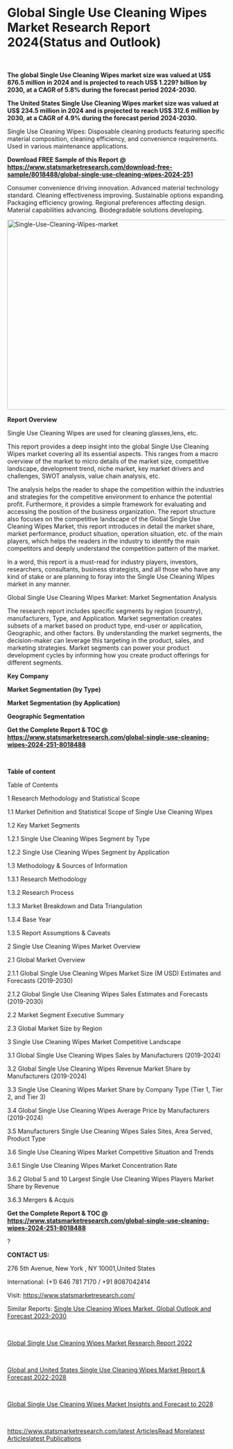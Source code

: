 <h1>Global Single Use Cleaning Wipes Market Research Report 2024(Status and Outlook)</h1><br/><p><strong>The global Single Use Cleaning Wipes market size was valued at US$ 876.5 million in 2024 and is projected to reach US$ 1.229? billion by 2030, at a <strong>CAGR</strong> of 5.8% during the forecast period 2024-2030.</strong></p>
 
 
 
 <p><strong>The United States Single Use Cleaning Wipes market size was valued at US$ 234.5 million in 2024 and is projected to reach US$ 312.6 million by 2030, at a <strong>CAGR</strong> of 4.9% during the forecast period 2024-2030.</strong></p>
 
 
 
 <p>Single Use Cleaning Wipes: Disposable cleaning products featuring specific material composition, cleaning efficiency, and convenience requirements. Used in various maintenance applications.</p>
 
 
 
 <p><strong>Download FREE Sample of this Report @ <a href="https://www.statsmarketresearch.com/download-free-sample/8018488/global-single-use-cleaning-wipes-2024-251">https://www.statsmarketresearch.com/download-free-sample/8018488/global-single-use-cleaning-wipes-2024-251</a></strong></p>
 
 
 
 <p>Consumer convenience driving innovation. Advanced material technology standard. Cleaning effectiveness improving. Sustainable options expanding. Packaging efficiency growing. Regional preferences affecting design. Material capabilities advancing. Biodegradable solutions developing.</p>
 
 
 
 <p><img alt="Single-Use-Cleaning-Wipes-market" src="https://www.grandresearchstore.com/assets/report-images/Single_Use_Cleaning_Wipes_market.png" style="width: 730px; height: 438px;" /></p>
 
 
 
 <p><strong>Report Overview</strong></p>
 
 
 
 <p>Single Use Cleaning Wipes are used for cleaning glasses,lens, etc.</p>
 
 
 
 <p>This report provides a deep insight into the global Single Use Cleaning Wipes market covering all its essential aspects. This ranges from a macro overview of the market to micro details of the market size, competitive landscape, development trend, niche market, key market drivers and challenges, SWOT analysis, value chain analysis, etc.</p>
 
 
 
 <p>The analysis helps the reader to shape the competition within the industries and strategies for the competitive environment to enhance the potential profit. Furthermore, it provides a simple framework for evaluating and accessing the position of the business organization. The report structure also focuses on the competitive landscape of the Global Single Use Cleaning Wipes Market, this report introduces in detail the market share, market performance, product situation, operation situation, etc. of the main players, which helps the readers in the industry to identify the main competitors and deeply understand the competition pattern of the market.</p>
 
 
 
 <p>In a word, this report is a must-read for industry players, investors, researchers, consultants, business strategists, and all those who have any kind of stake or are planning to foray into the Single Use Cleaning Wipes market in any manner.</p>
 
 
 
 <p>Global Single Use Cleaning Wipes Market: Market Segmentation Analysis</p>
 
 
 
 <p>The research report includes specific segments by region (country), manufacturers, Type, and Application. Market segmentation creates subsets of a market based on product type, end-user or application, Geographic, and other factors. By understanding the market segments, the decision-maker can leverage this targeting in the product, sales, and marketing strategies. Market segments can power your product development cycles by informing how you create product offerings for different segments.</p>
 
 
 
 <p><strong>Key Company</strong></p>
 
 
 
 <p><strong>Market Segmentation (by Type)</strong></p>
 
 
 
 <p><strong>Market Segmentation (<strong>by Application</strong>)</strong></p>
 
 
 
 <p><strong>Geographic Segmentation</strong></p>
 
 
 
 <div><b>Get the Complete Report & TOC @ <a href="https://www.statsmarketresearch.com/global-single-use-cleaning-wipes-2024-251-8018488">https://www.statsmarketresearch.com/global-single-use-cleaning-wipes-2024-251-8018488</a></b></div>
 
 
 
 <p><br />
 
 <b>Table of content</b></p>
 
 
 
 <p>Table of Contents<br />
 
 1 Research Methodology and Statistical Scope<br />
 
 1.1 Market Definition and Statistical Scope of Single Use Cleaning Wipes<br />
 
 1.2 Key Market Segments<br />
 
 1.2.1 Single Use Cleaning Wipes Segment by Type<br />
 
 1.2.2 Single Use Cleaning Wipes Segment by Application<br />
 
 1.3 Methodology & Sources of Information<br />
 
 1.3.1 Research Methodology<br />
 
 1.3.2 Research Process<br />
 
 1.3.3 Market Breakdown and Data Triangulation<br />
 
 1.3.4 Base Year<br />
 
 1.3.5 Report Assumptions & Caveats<br />
 
 2 Single Use Cleaning Wipes Market Overview<br />
 
 2.1 Global Market Overview<br />
 
 2.1.1 Global Single Use Cleaning Wipes Market Size (M USD) Estimates and Forecasts (2019-2030)<br />
 
 2.1.2 Global Single Use Cleaning Wipes Sales Estimates and Forecasts (2019-2030)<br />
 
 2.2 Market Segment Executive Summary<br />
 
 2.3 Global Market Size by Region<br />
 
 3 Single Use Cleaning Wipes Market Competitive Landscape<br />
 
 3.1 Global Single Use Cleaning Wipes Sales by Manufacturers (2019-2024)<br />
 
 3.2 Global Single Use Cleaning Wipes Revenue Market Share by Manufacturers (2019-2024)<br />
 
 3.3 Single Use Cleaning Wipes Market Share by Company Type (Tier 1, Tier 2, and Tier 3)<br />
 
 3.4 Global Single Use Cleaning Wipes Average Price by Manufacturers (2019-2024)<br />
 
 3.5 Manufacturers Single Use Cleaning Wipes Sales Sites, Area Served, Product Type<br />
 
 3.6 Single Use Cleaning Wipes Market Competitive Situation and Trends<br />
 
 3.6.1 Single Use Cleaning Wipes Market Concentration Rate<br />
 
 3.6.2 Global 5 and 10 Largest Single Use Cleaning Wipes Players Market Share by Revenue<br />
 
 3.6.3 Mergers & Acquis</p>
 
 
 
 <div><b>Get the Complete Report & TOC @ <a href="https://www.statsmarketresearch.com/global-single-use-cleaning-wipes-2024-251-8018488">https://www.statsmarketresearch.com/global-single-use-cleaning-wipes-2024-251-8018488</a></b></div>
 
 
 
 <p>? </p>
 
 
 
 <p><b>CONTACT US:</b><br />
 
 276 5th Avenue, New York , NY 10001,United States<br />
 
 International: (+1) 646 781 7170 / +91 8087042414<br />
 
 Visit: <a href="https://www.statsmarketresearch.com/">https://www.statsmarketresearch.com/</a><br />
 
 Similar Reports: <a href="https://www.statsmarketresearch.com/global-single-use-cleaning-wipes-2024-251-8018488">Single Use Cleaning Wipes Market, Global Outlook and Forecast 2023-2030</a><br />
 
 <br />
 
 <a href="https://www.statsmarketresearch.com/global-single-use-cleaning-wipes-2024-251-8018488">Global Single Use Cleaning Wipes Market Research Report 2022</a><br />
 
 <br />
 
 <a href="https://www.statsmarketresearch.com/global-single-use-cleaning-wipes-2024-251-8018488">Global and United States Single Use Cleaning Wipes Market Report & Forecast 2022-2028</a><br />
 
 <br />
 
 <a href="https://www.statsmarketresearch.com/global-single-use-cleaning-wipes-2024-251-8018488">Global Single Use Cleaning Wipes Market Insights and Forecast to 2028</a><br />
 
 <br />
 
 <a href="https://gyeongbokgung.com">https://www.statsmarketresearch.com/</a><a href="https://hallyeomaritime.com">latest Articles</a><a href="https://jingwansa.com">Read More</a><a href="https://nguoiviet.jp/">latest Articles</a><a href="https://www.intelmarketresearch.com/">latest Publications</a></p>